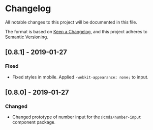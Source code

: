 # Changelog
All notable changes to this project will be documented in this file.

The format is based on [Keep a Changelog](https://keepachangelog.com/en/1.0.0/),
and this project adheres to [Semantic Versioning](https://semver.org/spec/v2.0.0.html).

## [0.8.1] - 2019-01-27
### Fixed
- Fixed styles in mobile. Applied `-webkit-appearance: none;` to input.

## [0.8.0] - 2019-01-27
### Changed
- Changed prototype of number input for the `@cmds/number-input` component package.